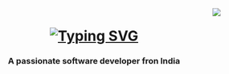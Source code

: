 <img align="right" src="https://visitor-badge.laobi.icu/badge?page_id=kode-cat.kode-cat" />

<h1 align="center">
  <a href="https://git.io/typing-svg"><img src="https://readme-typing-svg.herokuapp.com?font=JetBrains+Mono&weight=500&size=50&pause=1000&vCenter=true&width=435&height=100&lines=Hi+There+%F0%9F%91%8B%F0%9F%8F%BC;I+am+Mohammad+Aqib" alt="Typing SVG" /></a>
</h1>

<h3 align="center">A passionate software developer fron India</h3>

<br/>
